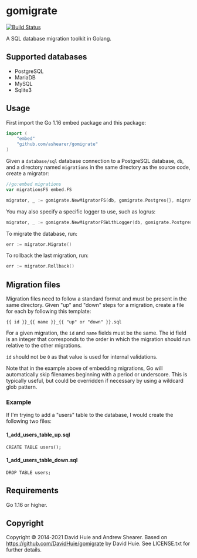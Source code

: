 # gomigrate

[![Build Status](https://travis-ci.org/ashearer/gomigrate.svg?branch=master)](https://travis-ci.org/ashearer/gomigrate)

A SQL database migration toolkit in Golang.

## Supported databases

- PostgreSQL
- MariaDB
- MySQL
- Sqlite3

## Usage

First import the Go 1.16 embed package and this package:

```go
import (
	"embed"
	"github.com/ashearer/gomigrate"
)
```

Given a `database/sql` database connection to a PostgreSQL database, `db`,
and a directory named `migrations` in the same directory as the source code,
create a migrator:

```go
//go:embed migrations
var migrationsFS embed.FS

migrator, _ := gomigrate.NewMigratorFS(db, gomigrate.Postgres{}, migrationsFS)
```

You may also specify a specific logger to use, such as logrus:

```go
migrator, _ := gomigrate.NewMigratorFSWithLogger(db, gomigrate.Postgres{}, migrationsFS, logrus.New())
```

To migrate the database, run:

```go
err := migrator.Migrate()
```

To rollback the last migration, run:

```go
err := migrator.Rollback()
```

## Migration files

Migration files need to follow a standard format and must be present
in the same directory. Given "up" and "down" steps for a migration,
create a file for each by following this template:

```
{{ id }}_{{ name }}_{{ "up" or "down" }}.sql
```

For a given migration, the `id` and `name` fields must be the same.
The id field is an integer that corresponds to the order in which
the migration should run relative to the other migrations.

`id` should not be `0` as that value is used for internal validations.

Note that in the example above of embedding migrations, Go will automatically
skip filenames beginning with a period or underscore. This is typically useful,
but could be overridden if necessary by using a wildcard glob pattern.

### Example

If I'm trying to add a "users" table to the database, I would create
the following two files:

#### 1_add_users_table_up.sql

```
CREATE TABLE users();
```

#### 1_add_users_table_down.sql
```
DROP TABLE users;
```

## Requirements

Go 1.16 or higher.


## Copyright

Copyright © 2014-2021 David Huie and Andrew Shearer. Based on
https://github.com/DavidHuie/gomigrate by David Huie. See LICENSE.txt
for further details.
